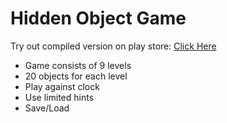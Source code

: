 # Hidden Object Game

Try out compiled version on play store: [Click Here](https://play.google.com/store/apps/details?id=com.codepodium.mythings)

<ul>
    <li>Game consists of 9 levels</li>
    <li>20 objects for each level</li>
    <li>Play against clock</li>
    <li>Use limited hints</li>
    <li>Save/Load</li>
</ul>
